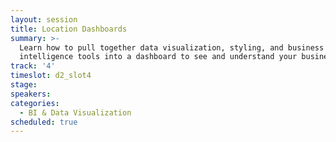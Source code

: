 ```yaml
---
layout: session
title: Location Dashboards
summary: >-
  Learn how to pull together data visualization, styling, and business
  intelligence tools into a dashboard to see and understand your business.
track: '4'
timeslot: d2_slot4
stage:
speakers:
categories:
  - BI & Data Visualization
scheduled: true
---
```


